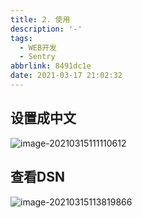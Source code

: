 ```yaml
---
title: 2. 使用
description: '-'
tags:
  - WEB开发
  - Sentry
abbrlink: 8491dc1e
date: 2021-03-17 21:02:32
---
```






## 设置成中文

![image-20210315111110612](http://blog.cdn.ionluo.cn/blog/image-20210315111110612.png)





## 查看DSN

![image-20210315113819866](http://blog.cdn.ionluo.cn/blog/image-20210315113819866.png)


